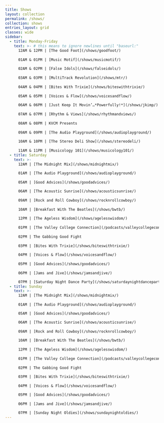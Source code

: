 ```yaml
---
title: Shows
layout: collection
permalink: /shows/
collection: shows
entries_layout: grid
classes: wide
sidebar: 
  - title: Monday-Friday
    text: >- # this means to ignore newlines until "baseurl:"  
      12AM & 12PM | [The Good Foot](/shows/goodfoot/)
      
      01AM & 01PM | [Music Motif](/shows/musicmotif/)
      
      02AM & 02PM | [False Idols](/shows/falseidols/)
      
      03AM & 03PM | [MultiTrack Revolution](/shows/mtr/)
      
      04AM & 04PM | [Bites With Trixie](/shows/biteswithtrixie/)
      
      05AM & 05PM | [Voices & Flow](/shows/voicesandflow/)
      
      06AM & 06PM | [Just Keep It Movin’…*Powerfully!*](/shows/jkimp/)
      
      07AM & 07PM | [Rhythm & Views](/shows/rhythmandviews/)
      
      08AM & 08PM | KVCM Presents
      
      09AM & 09PM | [The Audio Playground](/shows/audioplayground/)
      
      10AM & 10PM | [The Stereo Deli Show](/shows/stereodeli/)
      
      11AM & 11PM | [Musicology 101](/shows/musicology101/)
  - title: Saturday
    text: >-
      12AM | [The Midnight Mix](/shows/midnightmix/)
      
      01AM | [The Audio Playground](/shows/audioplayground/)
      
      05AM | [Good Advices](/shows/goodadvices/)

      06AM | [The Acoustic Sunrise](/shows/acousticsunrise/)
      
      09AM | [Rock and Roll Cowboy](/shows/rocknrollcowboy/)
      
      10AM | [Breakfast With The Beatles](/shows/bwtb/)
      
      12PM | [The Ageless Wisdom](/shows/agelesswisdom/)
      
      01PM | [The Valley College Connection](/podcasts/valleycollegeconnection/)
      
      02PM | The Gabbing Good Fight
      
      03PM | [Bites With Trixie](/shows/biteswithtrixie/)
      
      04PM | [Voices & Flow](/shows/voicesandflow/)
      
      05PM | [Good Advices](/shows/goodadvices/)
      
      06PM | [Jams and Jive](/shows/jamsandjive/)

      07PM | [Saturday Night Dance Party](/shows/saturdaynightdanceparty/)
  - title: Sunday  
    text: >-
      12AM | [The Midnight Mix](/shows/midnightmix/)
      
      01AM | [The Audio Playground](/shows/audioplayground/)

      05AM | [Good Advices](/shows/goodadvices/)

      06AM | [The Acoustic Sunrise](/shows/acousticsunrise/)
      
      09AM | [Rock and Roll Cowboy](/shows/rocknrollcowboy/)
      
      10AM | [Breakfast With The Beatles](/shows/bwtb/)
      
      12PM | [The Ageless Wisdom](/shows/agelesswisdom/)
      
      01PM | [The Valley College Connection](/podcasts/valleycollegeconnection/)
      
      02PM | The Gabbing Good Fight
      
      03PM | [Bites With Trixie](/shows/biteswithtrixie/)
      
      04PM | [Voices & Flow](/shows/voicesandflow/)

      05PM | [Good Advices](/shows/goodadvices/)
      
      06PM | [Jams and Jive](/shows/jamsandjive/)
      
      07PM | [Sunday Night Oldies](/shows/sundaynightoldies/)
---
```

